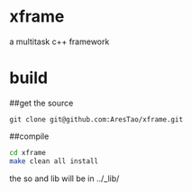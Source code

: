 xframe
======

a multitask c++ framework

build
=====
##get the source
```
git clone git@github.com:AresTao/xframe.git
```
##compile
```bash
cd xframe
make clean all install
```
the so and lib will be in ../_lib/ 
